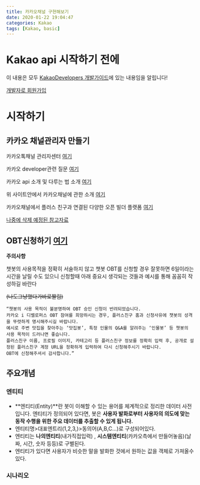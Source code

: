 ```yaml
---
title: 카카오채널 구현해보기
date: 2020-01-22 19:04:47
categories: Kakao
tags: [Kakao, basic]
---
```


# Kakao api 시작하기 전에

이 내용은 모두 [KakaoDevelopers 개발가이드]([https://developers.kakao.com/docs/ios/kakao-talk-channel#%EC%B9%B4%EC%B9%B4%EC%98%A4%ED%86%A1-%EC%B1%84%EB%84%90-%EC%B6%94%EA%B0%80%ED%95%98%EA%B8%B0](https://developers.kakao.com/docs/ios/kakao-talk-channel#카카오톡-채널-추가하기))에 있는 내용임을 알립니다!

[개발자로 회원가입](https://developers.kakao.com/)

# 시작하기

## 카카오 채널관리자 만들기

카카오톡채널 관리자센터 [여기](https://accounts.kakao.com/login/kakaoforbusiness?continue=https://center-pf.kakao.com/)

카카오 developer관련 질문 [여기](https://i.kakao.com/forum/)

카카오 api 소개 및 다루는 법 소개 [여기](https://developers.kakao.com/features/kakao#%EC%B9%B4%EC%B9%B4%EC%98%A4%ED%86%A1-%EC%B1%84%EB%84%90-API](https://developers.kakao.com/features/kakao#카카오톡-채널-API))

위 사이트안에서 카카오채널에 관한 소개 [여기]([https://developers.kakao.com/features/kakao#%EC%B9%B4%EC%B9%B4%EC%98%A4%ED%86%A1-%EC%B1%84%EB%84%90-API](https://developers.kakao.com/features/kakao#카카오톡-채널-API))

카카오채널에서 플러스 친구과 연결된 다양한 오픈 빌더 플랫폼 [여기](https://i.kakao.com/login)

[나중에 삭제 예정된 참고자료](https://github.com/Beomi/where-is-my-customs)

## OBT신청하기 [여기](https://i.kakao.com/login)

__주의사항__

챗봇의 사용목적을 정확히 서술하지 않고 챗봇 OBT를 신청할 경우 잘못하면 6일이라는 시간을 날릴 수도 있으니 신청할때 아래 중요시 생각되는 것들과  예시를 통해 꼼꼼히 작성하길 바란다

~~(나도그냥했다가바로짤림)~~

```
“챗봇의 사용 목적이 불분명하여 OBT 승인 신청이 반려되었습니다.
카카오 i 디벨로퍼스 OBT 참여를 희망하시는 경우, 플러스친구 홈과 신청사유에 챗봇의 성격을 뚜렷하게 명시해주시길 바랍니다.
예시로 주변 맛집을 찾아주는 ‘맛집봇’, 특정 인물의 Q&A를 알려주는 ‘인물봇’ 등 챗봇의 사용 목적이 드러나면 좋습니다.
플러스친구 이름, 프로필 이미지, 카테고리 등 플러스친구 정보를 정확히 입력 후, 공개로 설정된 플러스친구 계정 URL을 정확하게 입력하여 다시 신청해주시기 바랍니다.
OBT에 신청해주셔서 감사합니다.”
```

## 주요개념

### 엔티티

- **엔티티(Entity)**란 봇이 이해할 수 있는 용어를 체계적으로 정리한 데이터 사전입니다. 엔티티가 정의되어 있다면, 봇은 __사용자 발화로부터 사용자의 의도에 맞는 동작 수행을 위한 주요 데이터를 추출할 수 있게 됩니다.__
- 엔티티명>대표엔트리(1,2,3,)>동의어(A,B,C...)로 구성되어있다.
- 엔티티는 __나의엔티티__(내가직접입력) , __시스템엔티티__(카카오측에서 만들어놓음)(날짜, 시간, 숫자 등등)로 구별된다.
- 엔티티가 있다면 사용자가 비슷한 말을 발화한 것에서 원하는 값을 객체로 가져올수있다.

### 시나리오

























